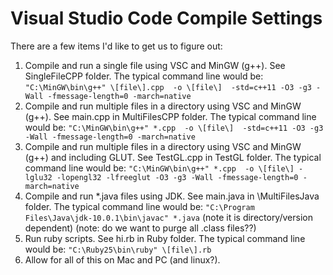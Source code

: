 # Visual Studio Code Compile Settings
There are a few items I'd like to get us to figure out:

1. Compile and run a single file using VSC and MinGW (g++). See SingleFileCPP folder. The typical command line would be:
```"C:\MinGW\bin\g++" \[file\].cpp  -o \[file\]  -std=c++11 -O3 -g3 -Wall -fmessage-length=0 -march=native```
2. Compile and run multiple files in a directory using VSC and MinGW (g++). See main.cpp in MultiFilesCPP folder. The typical command line would be:
```"C:\MinGW\bin\g++" *.cpp  -o \[file\]  -std=c++11 -O3 -g3 -Wall -fmessage-length=0 -march=native```
3. Compile and run multiple files in a directory using VSC and MinGW (g++) and including GLUT. See TestGL.cpp in TestGL folder. The typical command line would be:
```"C:\MinGW\bin\g++" *.cpp  -o \[file\] -lglu32 -lopengl32 -lfreeglut -O3 -g3 -Wall -fmessage-length=0 -march=native```
4. Compile and run *.java files using JDK. See main.java in \MultiFilesJava folder. The typical command line would be:
```"C:\Program Files\Java\jdk-10.0.1\bin\javac" *.java```
(note it is directory/version dependent)
(note: do we want to purge all .class files??)
5. Run ruby scripts. See hi.rb in Ruby folder. The typical command line would be:
```"C:\Ruby25\bin\ruby" \[file\].rb```
6. Allow for all of this on Mac and PC (and linux?).
